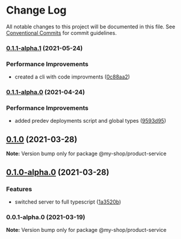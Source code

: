 # Change Log

All notable changes to this project will be documented in this file.
See [Conventional Commits](https://conventionalcommits.org) for commit guidelines.

### [0.1.1-alpha.1](https://github.com/anassNadir/my-shop/compare/@my-shop/product-service@0.1.1-alpha.0...@my-shop/product-service@0.1.1-alpha.1) (2021-05-24)

### Performance Improvements

- created a cli with code improvments ([0c88aa2](https://github.com/anassNadir/my-shop/commit/0c88aa2f24bf45aba2a8d6d1c81df874bf1b499d))

### [0.1.1-alpha.0](https://github.com/anassNadir/my-shop/compare/@my-shop/product-service@0.1.0-alpha.0...@my-shop/product-service@0.1.1-alpha.0) (2021-04-24)

### Performance Improvements

- added predev deployments script and global types ([9593d95](https://github.com/anassNadir/my-shop/commit/9593d950c5e950ef5a3fa4263e75e91b9ffea44e))

## [0.1.0](https://github.com/anassNadir/my-shop/compare/@my-shop/product-service@0.1.0-alpha.0...@my-shop/product-service@0.1.0) (2021-03-28)

**Note:** Version bump only for package @my-shop/product-service

## [0.1.0-alpha.0](https://github.com/anassNadir/my-shop/compare/@my-shop/product-service@0.0.1-alpha.0...@my-shop/product-service@0.1.0-alpha.0) (2021-03-28)

### Features

- switched server to full typescript ([1a3520b](https://github.com/anassNadir/my-shop/commit/1a3520b1cfb08d6c6031e22418a7ab35f9927b09))

### 0.0.1-alpha.0 (2021-03-19)

**Note:** Version bump only for package @my-shop/product-service
